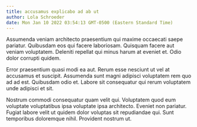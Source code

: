 ```yaml
---
title: accusamus explicabo ad ab ut
author: Lola Schroeder
date: Mon Jan 10 2022 03:54:13 GMT-0500 (Eastern Standard Time)
---
```

Assumenda veniam architecto praesentium qui maxime occaecati saepe pariatur. Quibusdam eos qui facere laboriosam. Quisquam facere aut veniam voluptatem. Deleniti repellat qui minus harum at eveniet et. Odio dolor corrupti quidem.

 Error praesentium quasi modi ea aut. Rerum esse nesciunt ut vel at accusamus et suscipit. Assumenda sunt magni adipisci voluptatem rem quo ad ad est. Quibusdam odio et. Labore sit consequatur qui rerum voluptatem unde adipisci et sit.

 Nostrum commodi consequatur quam velit qui. Voluptatem quod eum voluptate voluptatibus ipsa voluptate ipsa architecto. Eveniet non pariatur. Fugiat labore velit ut quidem dolor voluptas sit repudiandae qui. Sunt temporibus doloremque nihil. Provident nostrum ut.